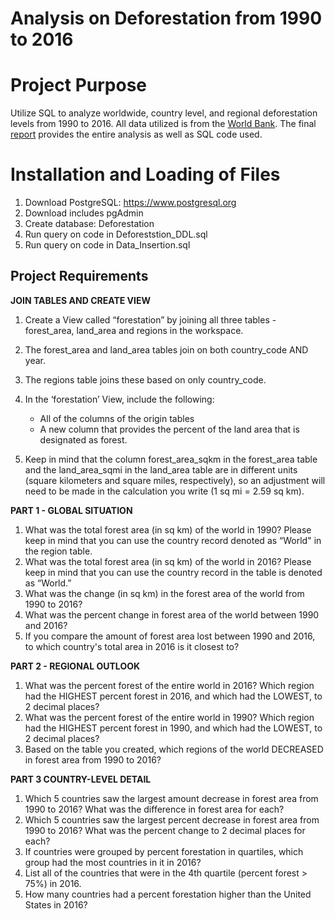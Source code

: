 # Analysis on Deforestation from 1990 to 2016

# Project Purpose 
Utilize SQL to analyze worldwide, country level, and regional deforestation levels from 1990 to 2016. All data utilized is from the [World Bank](https://www.worldbank.org/en/home). The final [report](https://github.com/cwb5581/deforestation_exploration_sql/blob/main/Final%20Report%20and%20SQL%20Code.pdf) provides the entire analysis as well as SQL code used.

# Installation and Loading of Files
1) Download PostgreSQL: https://www.postgresql.org
2) Download includes pgAdmin
3) Create database: Deforestation
4) Run query on code in Deforeststion_DDL.sql
5) Run query on code in Data_Insertion.sql

## Project Requirements

**JOIN TABLES AND CREATE VIEW**
1. Create a View called “forestation” by joining all three tables - forest_area, land_area and regions in the workspace.
2. The forest_area and land_area tables join on both country_code AND year.
3. The regions table joins these based on only country_code.
4. In the ‘forestation’ View, include the following:
    * All of the columns of the origin tables
    * A new column that provides the percent of the land area that is designated as forest.

5. Keep in mind that the column forest_area_sqkm in the forest_area table and the land_area_sqmi in the land_area table are in different units (square kilometers and square miles, respectively), so an adjustment will need to be made in the calculation you write (1 sq mi = 2.59 sq km).

**PART 1 - GLOBAL SITUATION**
1. What was the total forest area (in sq km) of the world in 1990? Please keep in mind that you can use the country record denoted as “World" in the region table.
2. What was the total forest area (in sq km) of the world in 2016? Please keep in mind that you can use the country record in the table is denoted as “World.”
3. What was the change (in sq km) in the forest area of the world from 1990 to 2016?
4. What was the percent change in forest area of the world between 1990 and 2016?
5.  If you compare the amount of forest area lost between 1990 and 2016, to which country's total area in 2016 is it closest to?

**PART 2 - REGIONAL OUTLOOK**
1. What was the percent forest of the entire world in 2016? Which region had the HIGHEST percent forest in 2016, and which had the LOWEST, to 2 decimal places?
2. What was the percent forest of the entire world in 1990? Which region had the HIGHEST percent forest in 1990, and which had the LOWEST, to 2 decimal places?
3. Based on the table you created, which regions of the world DECREASED in forest area from 1990 to 2016?

**PART 3 COUNTRY-LEVEL DETAIL**
1. Which 5 countries saw the largest amount decrease in forest area from 1990 to 2016? What was the difference in forest area for each?
2. Which 5 countries saw the largest percent decrease in forest area from 1990 to 2016? What was the percent change to 2 decimal places for each?
3. If countries were grouped by percent forestation in quartiles, which group had the most countries in it in 2016?
4. List all of the countries that were in the 4th quartile (percent forest > 75%) in 2016.
5. How many countries had a percent forestation higher than the United States in 2016?
